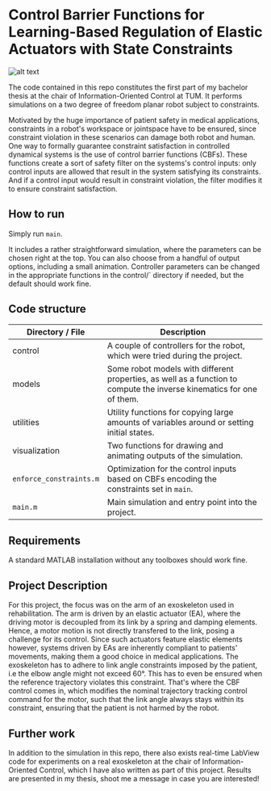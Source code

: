 # Control Barrier Functions for Learning-Based Regulation of Elastic Actuators with State Constraints

![alt text](https://github.com/tmgerst/Control_Barrier_Functions_for_Elastic_Actuators/blob/master/animation.gif)

The code contained in this repo constitutes the first part of my bachelor thesis at the chair of Information-Oriented Control at TUM. 
It performs simulations on a two degree of freedom planar robot subject to constraints. 

Motivated by the huge importance of patient safety in medical applications, constraints in a robot's workspace or jointspace have to be ensured, since constraint violation in these scenarios can damage both robot and human.
One way to formally guarantee constraint satisfaction in controlled dynamical systems is the use of control barrier functions (CBFs). 
These functions create a sort of safety filter on the systems's control inputs: only control inputs are allowed that result in the system satisfying its constraints. 
And if a control input would result in constraint violation, the filter modifies it to ensure constraint satisfaction. 

## How to run
Simply run `main`.

It includes a rather straightforward simulation, where the parameters can be chosen right at the top. You can also choose from a handful of 
output options, including a small animation. Controller parameters can be changed in the appropriate functions in the control/` directory if needed, but the default should work fine.

## Code structure
| Directory / File | Description | 
| ---------------- | ----------- |
| control | A couple of controllers for the robot, which were tried during the project. |
| models | Some robot models with different properties, as well as a function to compute the inverse kinematics for one of them. |
| utilities | Utility functions for copying large amounts of variables around or setting initial states. |
| visualization | Two functions for drawing and animating outputs of the simulation. |
| `enforce_constraints.m` | Optimization for the control inputs based on CBFs encoding the constraints set in `main`. | 
| `main.m` | Main simulation and entry point into the project. |

## Requirements
A standard MATLAB installation without any toolboxes should work fine. 

## Project Description 
For this project, the focus was on the arm of an exoskeleton used in rehabilitation. The arm is driven by an elastic actuator (EA), where the driving motor
is decoupled from its link by a spring and damping elements. Hence, a motor motion is not directly transfered to the link, posing a challenge for its 
control. Since such actuators feature elastic elements however, systems driven by EAs are inherently compliant to patients' movements, making them a 
good choice in medical applications. 
The exoskeleton has to adhere to link angle constraints imposed by the patient, i.e the elbow angle might not exceed 60°. This has to even be ensured
when the reference trajectory violates this constraint. That's where the CBF control comes in, which modifies the nominal trajectory tracking control
command for the motor, such that the link angle always stays within its constraint, ensuring that the patient is not harmed by the robot. 



## Further work
In addition to the simulation in this repo, there also exists real-time LabView code for experiments on a real exoskeleton at the chair of Information-Oriented Control, which I have also written as part of this project. Results are presented in my thesis, shoot me a message in case you are interested!
